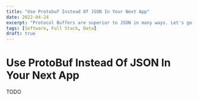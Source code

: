 ```yaml
---
title: "Use Protobuf Instead Of JSON In Your Next App"
date: 2022-04-24
excerpt: "Protocol Buffers are superior to JSON in many ways. Let's go through why you should use them in your next application."
tags: [Software, Full Stack, Data]
draft: true
---
```


<!-- markdownlint-disable MD025 -->
# Use ProtoBuf Instead Of JSON In Your Next App
<!-- markdownlint-enable MD025 -->

TODO
